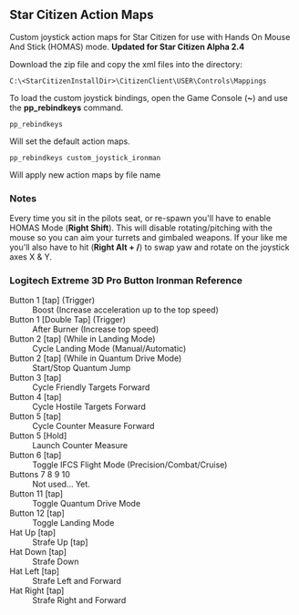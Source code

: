 ## Star Citizen Action Maps
Custom joystick action maps for Star Citizen for use with Hands On Mouse And Stick (HOMAS) mode.
__Updated for Star Citizen Alpha 2.4__

Download the zip file and copy the xml files into the directory:
```
C:\<StarCitizenInstallDir>\CitizenClient\USER\Controls\Mappings
```

To load the custom joystick bindings, open the Game Console (__~__) and use the __pp_rebindkeys__ command.
```
pp_rebindkeys
```
Will set the default action maps.

```
pp_rebindkeys custom_joystick_ironman
```
Will apply new action maps by file name

### Notes
Every time you sit in the pilots seat, or re-spawn you'll have to enable HOMAS Mode (__Right Shift__). This will disable rotating/pitching with the mouse so you can aim your turrets and gimbaled weapons. If your like me you'll also have to hit (__Right Alt + /__) to swap yaw and rotate on the joystick axes X & Y.

### Logitech Extreme 3D Pro Button Ironman Reference
<dl>
  <dt>Button 1 [tap] (Trigger)</dt>
  <dd>Boost (Increase acceleration up to the top speed)</dd>

  <dt>Button 1 [Double Tap] (Trigger)</dt>
  <dd>After Burner (Increase top speed)</dd>

  <dt>Button 2 [tap] (While in Landing Mode)</dt>
  <dd>Cycle Landing Mode (Manual/Automatic)</dd>

  <dt>Button 2 [tap] (While in Quantum Drive Mode)</dt>
  <dd>Start/Stop Quantum Jump</dd>

  <dt>Button 3 [tap]</dt>
  <dd>Cycle Friendly Targets Forward</dd>

  <dt>Button 4 [tap]</dt>
  <dd>Cycle Hostile Targets Forward</dd>

  <dt>Button 5 [tap]</dt>
  <dd>Cycle Counter Measure Forward</dd>

  <dt>Button 5 [Hold]</dt>
  <dd>Launch Counter Measure</dd>

  <dt>Button 6 [tap]</dt>
  <dd>Toggle IFCS Flight Mode (Precision/Combat/Cruise)</dd>

  <dt>Buttons 7 8 9 10</dt>
  <dd>Not used... Yet.</dd>

  <dt>Button 11 [tap]</dt>
  <dd>Toggle Quantum Drive Mode</dd>

  <dt>Button 12 [tap]</dt>
  <dd>Toggle Landing Mode</dd>

  <dt>Hat Up [tap]</dt>
  <dd>Strafe Up [tap]</dd>

  <dt>Hat Down [tap]</dt>
  <dd>Strafe Down</dd>

  <dt>Hat Left [tap]</dt>
  <dd>Strafe Left and Forward</dd>

  <dt>Hat Right [tap]</dt>
  <dd>Strafe Right and Forward</dd>
</dl>
